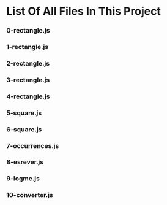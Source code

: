 # List Of All Files In This Project

### 0-rectangle.js

### 1-rectangle.js

### 2-rectangle.js

### 3-rectangle.js

### 4-rectangle.js

### 5-square.js

### 6-square.js

### 7-occurrences.js

### 8-esrever.js

### 9-logme.js

### 10-converter.js

### 
